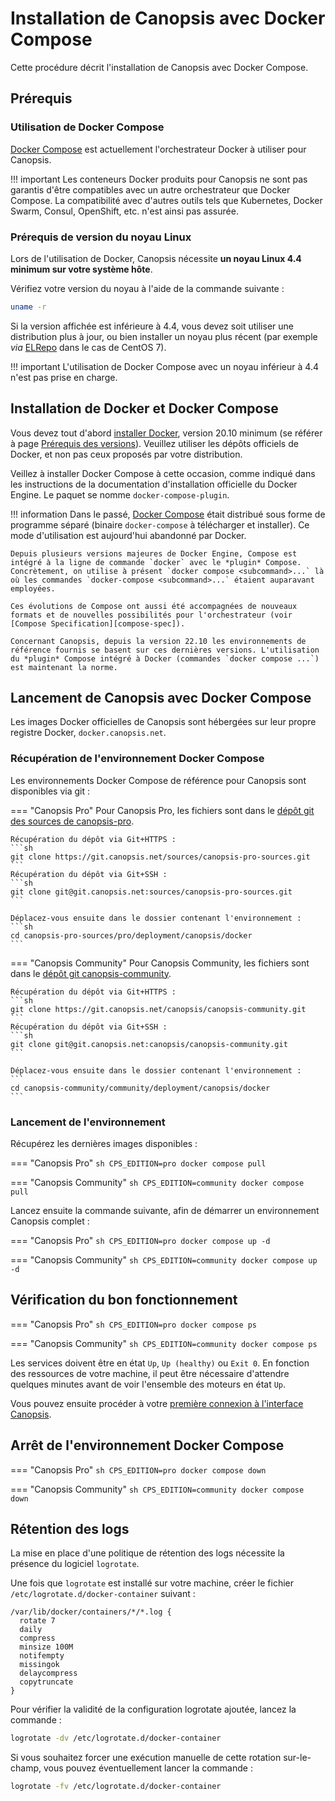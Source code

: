 # Installation de Canopsis avec Docker Compose

Cette procédure décrit l'installation de Canopsis avec Docker Compose.

## Prérequis

### Utilisation de Docker Compose

[Docker Compose](https://docs.docker.com/compose/) est actuellement l'orchestrateur Docker à utiliser pour Canopsis.

!!! important
    Les conteneurs Docker produits pour Canopsis ne sont pas garantis d'être compatibles avec un autre orchestrateur que Docker Compose. La compatibilité avec d'autres outils tels que Kubernetes, Docker Swarm, Consul, OpenShift, etc. n'est ainsi pas assurée.

### Prérequis de version du noyau Linux

Lors de l'utilisation de Docker, Canopsis nécessite **un noyau Linux 4.4 minimum sur votre système hôte**.

Vérifiez votre version du noyau à l'aide de la commande suivante :

```sh
uname -r
```

Si la version affichée est inférieure à 4.4, vous devez soit utiliser une distribution plus à jour, ou bien installer un noyau plus récent (par exemple *via* [ELRepo](https://elrepo.org/tiki/kernel-lt) dans le cas de CentOS 7).

!!! important
    L'utilisation de Docker Compose avec un noyau inférieur à 4.4 n'est pas prise en charge.

## Installation de Docker et Docker Compose

Vous devez tout d'abord [installer Docker](https://docs.docker.com/engine/install/), version 20.10 minimum (se référer à page [Prérequis des versions][prereq-versions]). Veuillez utiliser les dépôts officiels de Docker, et non pas ceux proposés par votre distribution.

Veillez à installer Docker Compose à cette occasion, comme indiqué dans les instructions de la documentation d'installation officielle du Docker Engine. Le paquet se nomme `docker-compose-plugin`.

!!! information
    Dans le passé, [Docker Compose][docker-compose] était distribué sous forme de programme séparé (binaire `docker-compose` à télécharger et installer). Ce mode d'utilisation est aujourd'hui abandonné par Docker.

    Depuis plusieurs versions majeures de Docker Engine, Compose est intégré à la ligne de commande `docker` avec le *plugin* Compose.  
    Concrètement, on utilise à présent `docker compose <subcommand>...` là où les commandes `docker-compose <subcommand>...` étaient auparavant employées.

    Ces évolutions de Compose ont aussi été accompagnées de nouveaux formats et de nouvelles possibilités pour l'orchestrateur (voir [Compose Specification][compose-spec]).

    Concernant Canopsis, depuis la version 22.10 les environnements de référence fournis se basent sur ces dernières versions. L'utilisation du *plugin* Compose intégré à Docker (commandes `docker compose ...`) est maintenant la norme.

## Lancement de Canopsis avec Docker Compose

Les images Docker officielles de Canopsis sont hébergées sur leur propre registre Docker, `docker.canopsis.net`.

### Récupération de l'environnement Docker Compose

Les environnements Docker Compose de référence pour Canopsis sont disponibles via
git :

=== "Canopsis Pro"
    Pour Canopsis Pro, les fichiers sont dans le
    [dépôt git des sources de canopsis-pro][canopsis-pro-sources].

    Récupération du dépôt via Git+HTTPS :
    ```sh
    git clone https://git.canopsis.net/sources/canopsis-pro-sources.git
    ```
    Récupération du dépôt via Git+SSH :
    ```sh
    git clone git@git.canopsis.net:sources/canopsis-pro-sources.git
    ```

    Déplacez-vous ensuite dans le dossier contenant l'environnement :
    ```sh
    cd canopsis-pro-sources/pro/deployment/canopsis/docker
    ```

=== "Canopsis Community"
    Pour Canopsis Community, les fichiers sont dans le
    [dépôt git canopsis-community][canopsis-community].

    Récupération du dépôt via Git+HTTPS :
    ```sh
    git clone https://git.canopsis.net/canopsis/canopsis-community.git
    ```
    Récupération du dépôt via Git+SSH :
    ```sh
    git clone git@git.canopsis.net:canopsis/canopsis-community.git
    ```

    Déplacez-vous ensuite dans le dossier contenant l'environnement :
    ```
    cd canopsis-community/community/deployment/canopsis/docker
    ```

### Lancement de l'environnement

Récupérez les dernières images disponibles :

=== "Canopsis Pro"
    ```sh
    CPS_EDITION=pro docker compose pull
    ```

=== "Canopsis Community"
    ```sh
    CPS_EDITION=community docker compose pull
    ```

Lancez ensuite la commande suivante, afin de démarrer un environnement Canopsis
complet :

=== "Canopsis Pro"
    ```sh
    CPS_EDITION=pro docker compose up -d
    ```

=== "Canopsis Community"
    ```sh
    CPS_EDITION=community docker compose up -d
    ```

## Vérification du bon fonctionnement

=== "Canopsis Pro"
    ```sh
    CPS_EDITION=pro docker compose ps
    ```

=== "Canopsis Community"
    ```sh
    CPS_EDITION=community docker compose ps
    ```

Les services doivent être en état `Up`, `Up (healthy)` ou `Exit 0`. En fonction
des ressources de votre machine, il peut être nécessaire d'attendre quelques
minutes avant de voir l'ensemble des moteurs en état `Up`.

Vous pouvez ensuite procéder à votre [première connexion à l'interface Canopsis](premiere-connexion.md).

## Arrêt de l'environnement Docker Compose

=== "Canopsis Pro"
    ```sh
    CPS_EDITION=pro docker compose down
    ```

=== "Canopsis Community"
    ```sh
    CPS_EDITION=community docker compose down
    ```

## Rétention des logs

La mise en place d'une politique de rétention des logs nécessite la présence du logiciel `logrotate`.

Une fois que `logrotate` est installé sur votre machine, créer le fichier `/etc/logrotate.d/docker-container` suivant :

```
/var/lib/docker/containers/*/*.log {
  rotate 7
  daily
  compress
  minsize 100M
  notifempty
  missingok
  delaycompress
  copytruncate
}
```

Pour vérifier la validité de la configuration logrotate ajoutée, lancez la commande :

```sh
logrotate -dv /etc/logrotate.d/docker-container
```

Si vous souhaitez forcer une exécution manuelle de cette rotation sur-le-champ, vous pouvez éventuellement lancer la commande :

```sh
logrotate -fv /etc/logrotate.d/docker-container
```

[prereq-versions]: https://doc.canopsis.net/guide-administration/installation/prerequis-des-versions/#prerequis-systemes
[compose-spec]: https://docs.docker.com/compose/compose-file/
[docker-compose]: https://docs.docker.com/compose/install/#install-compose
[canopsis-pro-sources]: https://git.canopsis.net/sources/canopsis-pro-sources
[canopsis-community]: https://git.canopsis.net/canopsis/canopsis-community
